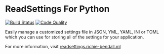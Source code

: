 # ReadSettings For Python

[![Build Status](https://img.shields.io/travis/Richienb/readsettings-python/master.svg?style=for-the-badge)](https://travis-ci.org/Richienb/readsettings-python)
[![Code Quality](https://www.codefactor.io/repository/github/richienb/readsettings-python/badge?style=for-the-badge)](https://www.codefactor.io/repository/github/richienb/readsettings-python)

Easily manage a customized settings file in JSON, YML, YAML, INI or TOML which you can use for storing all of the settings for your application.

For more information, visit [readsettings.richie-bendall.ml](https://readsettings.richie-bendall.ml/)
